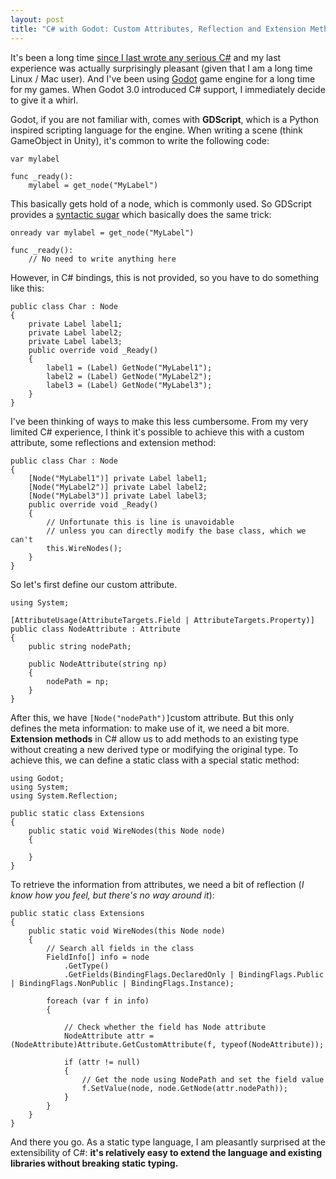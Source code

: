 ```yaml
---
layout: post
title: "C# with Godot: Custom Attributes, Reflection and Extension Method"
---
```


It's been a long time [since I last wrote any serious C#](http://ruoyusun.com/2013/03/10/6-months-with-c-sharp.html) and my last experience was actually surprisingly pleasant (given that I am a long time Linux / Mac user). And I've been using [Godot](https://godotengine.org/) game engine for a long time for my games. When Godot 3.0 introduced C# support, I immediately decide to give it a whirl.

Godot, if you are not familiar with, comes with **GDScript**, which is a Python inspired scripting language for the engine. When writing a scene (think GameObject in Unity), it's common to write the following code:


    var mylabel

    func _ready():
        mylabel = get_node("MyLabel")


This basically gets hold of a node, which is commonly used. So GDScript provides a [syntactic sugar](http://docs.godotengine.org/en/3.0/getting_started/scripting/gdscript/gdscript_basics.html#onready-keyword) which basically does the same trick:


    onready var mylabel = get_node("MyLabel")

    func _ready():
        // No need to write anything here


However, in C# bindings, this is not provided, so you have to do something like this:


    public class Char : Node
    {
        private Label label1;
        private Label label2;
        private Label label3;
        public override void _Ready()
        {
            label1 = (Label) GetNode("MyLabel1");
            label2 = (Label) GetNode("MyLabel2");
            label3 = (Label) GetNode("MyLabel3");
        }
    }


I've been thinking of ways to make this less cumbersome. From my very limited C# experience, I think it's possible to achieve this with a custom attribute, some reflections and extension method:


    public class Char : Node
    {
        [Node("MyLabel1")] private Label label1;
        [Node("MyLabel2")] private Label label2;
        [Node("MyLabel3")] private Label label3;
        public override void _Ready()
        {
            // Unfortunate this is line is unavoidable 
            // unless you can directly modify the base class, which we can't
            this.WireNodes();
        }
    }


So let's first define our custom attribute.


    using System;

    [AttributeUsage(AttributeTargets.Field | AttributeTargets.Property)]
    public class NodeAttribute : Attribute
    {
        public string nodePath;

        public NodeAttribute(string np)
        {
            nodePath = np;
        }
    }


After this, we have `[Node("nodePath")]`custom attribute. But this only defines the meta information: to make use of it, we need a bit more. **Extension methods** in C# allow us to add methods to an existing type without creating a new derived type or modifying the original type. To achieve this, we can define a static class with a special static method:


    using Godot;
    using System;
    using System.Reflection;

    public static class Extensions
    {
        public static void WireNodes(this Node node)
        {

        }
    }


To retrieve the information from attributes, we need a bit of reflection (*I know how you feel, but there's no way around it*):


    public static class Extensions
    {
        public static void WireNodes(this Node node)
        {
            // Search all fields in the class
            FieldInfo[] info = node
                .GetType()
                .GetFields(BindingFlags.DeclaredOnly | BindingFlags.Public | BindingFlags.NonPublic | BindingFlags.Instance);

            foreach (var f in info)
            {

                // Check whether the field has Node attribute
                NodeAttribute attr = (NodeAttribute)Attribute.GetCustomAttribute(f, typeof(NodeAttribute));

                if (attr != null)
                {
                    // Get the node using NodePath and set the field value
                    f.SetValue(node, node.GetNode(attr.nodePath));
                }
            }
        }
    }

And there you go. As a static type language, I am pleasantly surprised at the extensibility of C#: **it's relatively easy to extend the language and existing libraries without breaking static typing.**